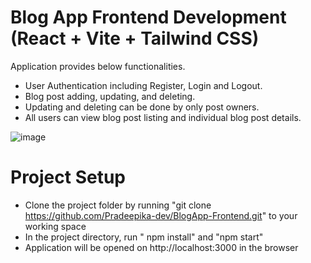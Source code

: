 # Blog App Frontend Development (React + Vite + Tailwind CSS)

Application provides below functionalities.
<ul>
    <li class='circle'>User Authentication including Register, Login and Logout.</li>
    <li class='circle'>Blog post adding, updating, and deleting.</li>
    <li class='circle'>Updating and deleting can be done by only post owners.</li>
    <li class='circle'>All users can view blog post listing and individual blog post details.</li>
  </ul>

  ![image](https://github.com/user-attachments/assets/1fd6e5ce-16ec-4ca9-bd62-7252d8d374ad)

     
# Project Setup
  - Clone the project folder by running "git clone https://github.com/Pradeepika-dev/BlogApp-Frontend.git" to your working space
  - In the project directory, run " npm install" and "npm start"
  - Application will be opened on http://localhost:3000 in the browser 


